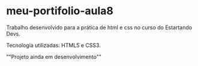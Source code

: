 # meu-portifolio-aula8
Trabalho desenvolvido para a prática de html e css no curso do Estartando Devs. 

Tecnologia utilizadas: HTML5 e CSS3.

""Projeto ainda em desenvolvimento""
